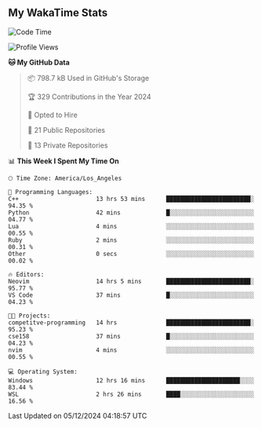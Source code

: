 ## My WakaTime Stats
<!--START_SECTION:waka-->
![Code Time](http://img.shields.io/badge/Code%20Time-184%20hrs%2053%20mins-blue)

![Profile Views](http://img.shields.io/badge/Profile%20Views-0-blue)

**🐱 My GitHub Data** 

> 📦 798.7 kB Used in GitHub's Storage 
 > 
> 🏆 329 Contributions in the Year 2024
 > 
> 💼 Opted to Hire
 > 
> 📜 21 Public Repositories 
 > 
> 🔑 13 Private Repositories 
 > 
📊 **This Week I Spent My Time On** 

```text
🕑︎ Time Zone: America/Los_Angeles

💬 Programming Languages: 
C++                      13 hrs 53 mins      ████████████████████████░   94.35 % 
Python                   42 mins             █░░░░░░░░░░░░░░░░░░░░░░░░   04.77 % 
Lua                      4 mins              ░░░░░░░░░░░░░░░░░░░░░░░░░   00.55 % 
Ruby                     2 mins              ░░░░░░░░░░░░░░░░░░░░░░░░░   00.31 % 
Other                    0 secs              ░░░░░░░░░░░░░░░░░░░░░░░░░   00.02 % 

🔥 Editors: 
Neovim                   14 hrs 5 mins       ████████████████████████░   95.77 % 
VS Code                  37 mins             █░░░░░░░░░░░░░░░░░░░░░░░░   04.23 % 

🐱‍💻 Projects: 
competitve-programming   14 hrs              ████████████████████████░   95.23 % 
cse158                   37 mins             █░░░░░░░░░░░░░░░░░░░░░░░░   04.23 % 
nvim                     4 mins              ░░░░░░░░░░░░░░░░░░░░░░░░░   00.55 % 

💻 Operating System: 
Windows                  12 hrs 16 mins      █████████████████████░░░░   83.44 % 
WSL                      2 hrs 26 mins       ████░░░░░░░░░░░░░░░░░░░░░   16.56 % 
```


 Last Updated on 05/12/2024 04:18:57 UTC
<!--END_SECTION:waka-->
